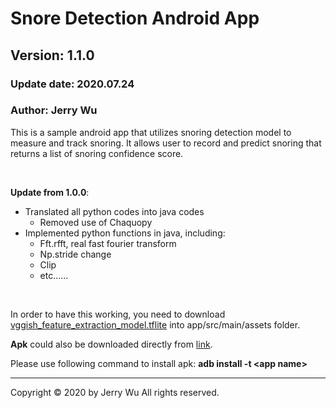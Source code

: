 # Snore Detection Android App
## Version: 1.1.0
### Update date: 2020.07.24
### Author: Jerry Wu

This is a sample android app that utilizes snoring detection model to measure and track snoring.
It allows user to record and predict snoring that returns a list of snoring confidence score.

<br>

**Update from 1.0.0**:
- Translated all python codes into java codes
  - Removed use of Chaquopy
- Implemented python functions in java, including:
  - Fft.rfft, real fast fourier transform
  - Np.stride change
  - Clip
  - etc......


<br>

In order to have this working, you need to download [vggish_feature_extraction_model.tflite](https://drive.google.com/file/d/10YgZ48mMkdLgJ_wzsMqG5nnNOZs9mkaC/view?usp=sharing) into app/src/main/assets folder.

**Apk** could also be downloaded directly from [link](https://drive.google.com/file/d/1sAjPSSOwyGP5a2KtwTP0xvBajOOYPzbH/view?usp=sharing).

Please use following command to install apk:
**adb install -t \<app name>**


-----------------------------------------------
Copyright © 2020 by Jerry Wu
All rights reserved.
